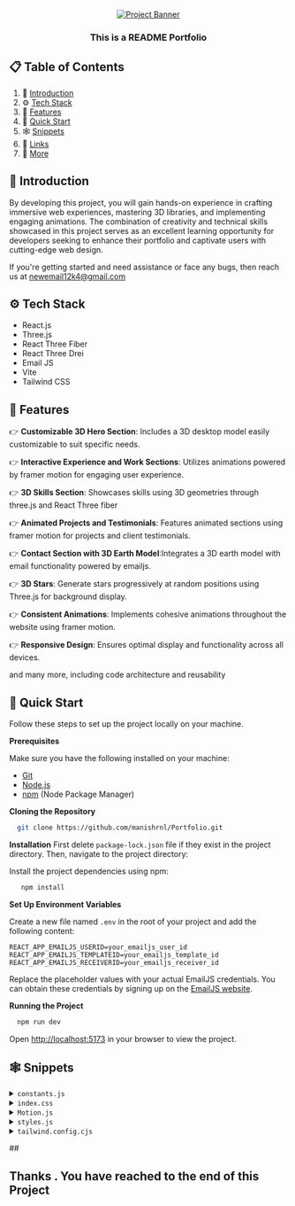 <div align="center">
  <br />
    <a href="https://youtu.be/0fYi8SGA20k?feature=shared" target="_blank">
      <img src="https://github.com/adrianhajdin/project_3D_developer_portfolio/assets/151519281/4722160a-8e61-403f-a905-728feae1f7e6" alt="Project Banner">
    </a>
  <br />



<h3 align="center">This is a README Portfolio</h3>

  
</div>

## 📋 <a name="table">Table of Contents</a>

1. 🤖 [Introduction](#introduction)
2. ⚙️ [Tech Stack](#tech-stack)
3. 🔋 [Features](#features)
4. 🤸 [Quick Start](#quick-start)
5. 🕸️ [Snippets](#snippets)
6. 🔗 [Links](#links)
7. 🚀 [More](#more)


## <a name="introduction">🤖 Introduction</a>

By developing this project, you will gain hands-on experience in crafting immersive web experiences, mastering 3D libraries, and implementing engaging animations. The combination of creativity and technical skills showcased in this project serves as an excellent learning opportunity for developers seeking to enhance their portfolio and captivate users with cutting-edge web design.

If you're getting started and need assistance or face any bugs, then reach us at newemail12k4@gmail.com


## <a name="tech-stack">⚙️ Tech Stack</a>

- React.js
- Three.js
- React Three Fiber
- React Three Drei
- Email JS
- Vite
- Tailwind CSS

## <a name="features">🔋 Features</a>

👉 **Customizable 3D Hero Section**: Includes a 3D desktop model easily customizable to suit specific needs.

👉 **Interactive Experience and Work Sections**: Utilizes animations powered by framer motion for engaging user experience.

👉 **3D Skills Section**: Showcases skills using 3D geometries through three.js and React Three fiber

👉 **Animated Projects and Testimonials**: Features animated sections using framer motion for projects and client testimonials.

👉 **Contact Section with 3D Earth Model**:Integrates a 3D earth model with email functionality powered by emailjs.

👉 **3D Stars**: Generate stars progressively at random positions using Three.js for background display.

👉 **Consistent Animations**: Implements cohesive animations throughout the website using framer motion.

👉 **Responsive Design**: Ensures optimal display and functionality across all devices.

and many more, including code architecture and reusability

## <a name="quick-start">🤸 Quick Start</a>

Follow these steps to set up the project locally on your machine.

**Prerequisites**

Make sure you have the following installed on your machine:

- [Git](https://git-scm.com/)
- [Node.js](https://nodejs.org/en)
- [npm](https://www.npmjs.com/) (Node Package Manager)

**Cloning the Repository**

```bash
  git clone https://github.com/manishrnl/Portfolio.git

```

**Installation**
First delete `package-lock.json` file if they exist in the project directory. Then, navigate to the project directory:


Install the project dependencies using npm:

```bash
   npm install
```

**Set Up Environment Variables**

Create a new file named `.env` in the root of your project and add the following content:

```env
REACT_APP_EMAILJS_USERID=your_emailjs_user_id
REACT_APP_EMAILJS_TEMPLATEID=your_emailjs_template_id
REACT_APP_EMAILJS_RECEIVERID=your_emailjs_receiver_id
```

Replace the placeholder values with your actual EmailJS credentials. You can obtain these credentials by signing up on the [EmailJS website](https://www.emailjs.com/).

**Running the Project**

```bash
  npm run dev
```

Open [http://localhost:5173](http://localhost:5173) in your browser to view the project.

## <a name="snippets">🕸️ Snippets</a>

<details>
<summary><code>constants.js</code></summary>

```javascript
import {
    mobile,
    backend,
    creator,
    web,
    javascript,
    typescript,
    html,
    css,
    reactjs,
    redux,
    tailwind,
    nodejs,
    mongodb,
    git,
    figma,
    docker,
    meta,
    starbucks,
    tesla,
    shopify,
    carrent,
    jobit,
    tripguide,
    threejs,
    github,
} from "../assets";


export const navLinks = [
    {
        id: "about",
        title: "About",
    },
    {
        id: "work",
        title: "Work",
    },
    {
        id: "contact",
        title: "Contact",
    },
];

const services = [
    {
        title: "Web Developer",
        icon: creator,
    },
    {
        title: "Java Software Developer",
        icon: mobile,
    },
    {
        title: "Full Stack Java Developer",
        icon: mobile,
    },
    {
        title: "JavaFX and Spring Boot Developer",
        icon: creator,
    },
];

const technologies = [
    {
        name: "HTML 5",
        icon: html,
    },
    {
        name: "CSS 3",
        icon: css,
    },
    {
        name: "JavaScript",
        icon: javascript,
    },


    {
        name: "Node JS",
        icon: nodejs,
    },
    {
        name: "MySQL",
        icon: mongodb,
    },
    {
        name: "Java",
        icon: mobile,
    },
    {
        name: "git",
        icon: git,
    },

    {
        name: "docker",
        icon: docker,
    },
    {
        name: "Spring Boot",
        icon: creator,
    },
];

const experiences = [

    {
        title: "Web Developer",
        company_name: "Code on GitHub",
        icon: creator,
        iconBg: "#383E56",
        date: "Jan 2021 - Feb 2022",
        points: [
            "Built responsive and interactive websites using HTML, CSS, JavaScript, and React.js.",
            "Collaborated with designers to implement user-friendly UI/UX layouts.",
            "Optimized front-end performance through efficient code and lazy loading techniques.",
            "Integrated REST APIs and ensured proper error handling and validation on the client side."
        ],
    },
    {
        title: "Java FX Developer",
        company_name: "Code on GitHub",
        icon: mobile,
        iconBg: "#383E56",
        date: "March 2024 - April 2025",
        points: [
            "Developed interactive desktop applications using JavaFX and Scene Builder.",
            "Implemented dynamic UI components with FXML and CSS styling for cross-platform consistency.",
            "Integrated backend MySQL databases using JDBC for data persistence and retrieval.",
            "Debugged and optimized application performance, ensuring responsive and user-friendly interfaces."
        ],
    },
    {
        title: "Spring Boot Developer",
        company_name: "Code on GitHub",
        icon: creator,
        iconBg: "#383E56",
        date: "May 2025 - Present",
        points: [
            "Developed RESTful APIs and microservices using Spring Boot and Spring MVC.",
            "Implemented security features using Spring Security and JWT authentication.",
            "Worked with JPA/Hibernate for ORM and integrated PostgreSQL for database operations.",
            "Wrote unit and integration tests using JUnit and Mockito to ensure robust application logic."
        ],
    },
    {
        title: "Java Full Stack Developer",
        company_name: "Code on GitHub",
        icon: mobile,
        iconBg: "#383E56",
        date: "May 2025 - Present",
        points: [
            "Developing full-stack applications using Java (Spring Boot) for backend and React.js for frontend.",
            "Designing scalable APIs and integrating them with dynamic frontend components.",
            "Managing application state using Redux and handling complex form validations.",
            "Implementing CI/CD pipelines and managing deployments via GitHub Actions and Docker."
        ],
    }

];

const testimonials = [
    {
        testimonial:
            "Working with Manish on the Student Attendance Management System made things so much easier. He handled the backend logic efficiently and was always ready to help debug issues.",
        name: "Amit Sharma",
        designation: "Backend Intern",
        company: "Code on GitHub",
        image: "https://randomuser.me/api/portraits/men/32.jpg",
    },
    {
        testimonial:
            "Manish’s attention to detail during the development of our Library Management System was impressive. His JavaFX work ensured smooth navigation and a professional look.",
        name: "Priya Verma",
        designation: "UI Designer",
        company: "Code on GitHub",
        image: "https://randomuser.me/api/portraits/women/44.jpg",
    },
    {
        testimonial:
            "During the development of our full-stack application, Manish was always quick to solve problems. His integration between Spring Boot and React made data handling seamless.",
        name: "Rahul Sen",
        designation: "Full Stack Trainee",
        company: "Code on GitHub",
        image: "https://randomuser.me/api/portraits/men/36.jpg",
    },
];


const projects = [
    {
        name: "📘 School Attendance Management System",
        description:
            "A robust and feature-rich school attendance system built with JavaFX and MySQL. It supports attendance tracking for students and teachers, generates class-wise/monthly reports, and includes secure login, user roles, and real-time database integration.There is a features of changing Themes , font Name , Font Size as well.",
        tags: [
            {
                name: "JavaFX",
                color: "blue-text-gradient",
            },
            {
                name: "MySQL",
                color: "green-text-gradient",
            },
            {
                name: "gitHub",
                color: "pink-text-gradient",
            },
        ],
        image: tripguide,
        source_code_link: "https://github.com/manishrnl/School-Attendance-Management-System.git",
    },
    {
        name: "🌐 Portfolio Website",
        description:
            "A clean, responsive personal portfolio website built using HTML, CSS, and JavaScript to showcase my projects, resume, and skills. Fully optimized for all devices with a user-friendly interface.",
        tags: [
            {
                name: "react",
                color: "blue-text-gradient",
            },
            {
                name: "JavaScript",
                color: "green-text-gradient",
            },
            {
                name: "CSS",
                color: "pink-text-gradient",
            },
        ],
        image: jobit,
        source_code_link: "https://github.com/manishrnl/Portfolio",
    },
    {
        name: "🧮 Advanced Multi-Mode Calculator",
        description:
            "A multifunctional scientific calculator developed using JavaFX. It includes currency and unit conversion, scientific calculations, and a standard mode. Great for students and professionals alike.",     tags: [
            {
                name: "JavaFX",
                color: "blue-text-gradient",
            },
            {
                name: "MySQL",
                color: "green-text-gradient",
            },
            {
                name: "gitHub",
                color: "pink-text-gradient",
            },
        ],
        image: shopify,
        source_code_link: "https://github.com/manishrnl/Advanced-Calculator.git",
    },
    {
        name: "🏦 Bank Management System",
        description:
            " Simulates ATM functionality with secure login, deposit, withdrawal, and balance checking. Built in Java to emulate real-world banking operations with database support.",     tags: [
            {
                name: "JavaFX",
                color: "blue-text-gradient",
            },
            {
                name: "MySQL",
                color: "green-text-gradient",
            },
            {
                name: "gitHub",
                color: "pink-text-gradient",
            },
        ],
        image: typescript,
        source_code_link: "https://github.com/manishrnl/Bank_Management_System.git",
    },
    {
        name: "🎮 Tic Tac Toe (PvP + AI)",
        description:
            "A fun and interactive JavaFX game where players can play against each other or an AI. Includes win tracking and user-friendly interface to enhance gameplay experience.",
        tags: [
            {
                name: "JavaFX",
                color: "blue-text-gradient",
            },
            {
                name: "MySQL",
                color: "green-text-gradient",
            },
            {
                name: "gitHub",
                color: "pink-text-gradient",
            },
        ],
        image: tailwind,
        source_code_link: "https://github.com/manishrnl/tic-tac-toe-Game.git",
    },
    {
        name: "✊ Rock Paper Scissors Game",
        description:
            "  A classic game built using JavaFX where users play against the system. The game logic evaluates the outcome based on selections and displays dynamic results in real-time.",
        tags: [
            {
                name: "JavaFX",
                color: "blue-text-gradient",
            },
            {
                name: "MySQL",
                color: "green-text-gradient",
            },
            {
                name: "gitHub",
                color: "pink-text-gradient",
            },
        ],
        image: figma,
        source_code_link: "https://github.com/manishrnl/Rock-Paper-Scissor.git",
    },
];

export { services, technologies, experiences, testimonials, projects };
```
</details>

<details>
<summary><code>index.css</code></summary>

```css
@import url("https://fonts.googleapis.com/css2?family=Poppins:wght@100;200;300;400;500;600;700;800;900&display=swap");

@tailwind base;
@tailwind components;
@tailwind utilities;

* {
  margin: 0;
  padding: 0;
  box-sizing: border-box;
  font-family: "Poppins", sans-serif;
  scroll-behavior: smooth;
  color-scheme: dark;
}

.hash-span {
  margin-top: -100px;
  padding-bottom: 100px;
  display: block;
}

.black-gradient {
  background: #000000; /* fallback for old browsers */
  background: -webkit-linear-gradient(
    to right,
    #434343,
    #000000
  ); /* Chrome 10-25, Safari 5.1-6 */
  background: linear-gradient(
    to right,
    #434343,
    #000000
  ); /* W3C, IE 10+/ Edge, Firefox 16+, Chrome 26+, Opera 12+, Safari 7+ */
}

.violet-gradient {
  background: #804dee;
  background: linear-gradient(-90deg, #804dee 0%, rgba(60, 51, 80, 0) 100%);
  background: -webkit-linear-gradient(
    -90deg,
    #804dee 0%,
    rgba(60, 51, 80, 0) 100%
  );
}

.green-pink-gradient {
  background: "#00cea8";
  background: linear-gradient(90.13deg, #00cea8 1.9%, #bf61ff 97.5%);
  background: -webkit-linear-gradient(-90.13deg, #00cea8 1.9%, #bf61ff 97.5%);
}

.orange-text-gradient {
  background: #f12711; /* fallback for old browsers */
  background: -webkit-linear-gradient(
    to top,
    #f12711,
    #f5af19
  ); /* Chrome 10-25, Safari 5.1-6 */
  background: linear-gradient(
    to top,
    #f12711,
    #f5af19
  ); /* W3C, IE 10+/ Edge, Firefox 16+, Chrome 26+, Opera 12+, Safari 7+ */
  -webkit-background-clip: text;
  -webkit-text-fill-color: transparent;
}

.green-text-gradient {
  background: #11998e; /* fallback for old browsers */
  background: -webkit-linear-gradient(
    to top,
    #11998e,
    #38ef7d
  ); /* Chrome 10-25, Safari 5.1-6 */
  background: linear-gradient(
    to top,
    #11998e,
    #38ef7d
  ); /* W3C, IE 10+/ Edge, Firefox 16+, Chrome 26+, Opera 12+, Safari 7+ */
  -webkit-background-clip: text;
  -webkit-text-fill-color: transparent;
}

.blue-text-gradient {
  /* background: -webkit-linear-gradient(#eee, #333); */
  background: #56ccf2; /* fallback for old browsers */
  background: -webkit-linear-gradient(
    to top,
    #2f80ed,
    #56ccf2
  ); /* Chrome 10-25, Safari 5.1-6 */
  background: linear-gradient(
    to top,
    #2f80ed,
    #56ccf2
  ); /* W3C, IE 10+/ Edge, Firefox 16+, Chrome 26+, Opera 12+, Safari 7+ */
  -webkit-background-clip: text;
  -webkit-text-fill-color: transparent;
}

.pink-text-gradient {
  background: #ec008c; /* fallback for old browsers */
  background: -webkit-linear-gradient(
    to top,
    #ec008c,
    #fc6767
  ); /* Chrome 10-25, Safari 5.1-6 */
  background: linear-gradient(
    to top,
    #ec008c,
    #fc6767
  ); /* W3C, IE 10+/ Edge, Firefox 16+, Chrome 26+, Opera 12+, Safari 7+ */
  -webkit-background-clip: text;
  -webkit-text-fill-color: transparent;
}

/* canvas- styles */
.canvas-loader {
  font-size: 10px;
  width: 1em;
  height: 1em;
  border-radius: 50%;
  position: relative;
  text-indent: -9999em;
  animation: mulShdSpin 1.1s infinite ease;
  transform: translateZ(0);
}

@keyframes mulShdSpin {
  0%,
  100% {
    box-shadow: 0em -2.6em 0em 0em #ffffff,
      1.8em -1.8em 0 0em rgba(255, 255, 255, 0.2),
      2.5em 0em 0 0em rgba(255, 255, 255, 0.2),
      1.75em 1.75em 0 0em rgba(255, 255, 255, 0.2),
      0em 2.5em 0 0em rgba(255, 255, 255, 0.2),
      -1.8em 1.8em 0 0em rgba(255, 255, 255, 0.2),
      -2.6em 0em 0 0em rgba(255, 255, 255, 0.5),
      -1.8em -1.8em 0 0em rgba(255, 255, 255, 0.7);
  }
  12.5% {
    box-shadow: 0em -2.6em 0em 0em rgba(255, 255, 255, 0.7),
      1.8em -1.8em 0 0em #ffffff, 2.5em 0em 0 0em rgba(255, 255, 255, 0.2),
      1.75em 1.75em 0 0em rgba(255, 255, 255, 0.2),
      0em 2.5em 0 0em rgba(255, 255, 255, 0.2),
      -1.8em 1.8em 0 0em rgba(255, 255, 255, 0.2),
      -2.6em 0em 0 0em rgba(255, 255, 255, 0.2),
      -1.8em -1.8em 0 0em rgba(255, 255, 255, 0.5);
  }
  25% {
    box-shadow: 0em -2.6em 0em 0em rgba(255, 255, 255, 0.5),
      1.8em -1.8em 0 0em rgba(255, 255, 255, 0.7), 2.5em 0em 0 0em #ffffff,
      1.75em 1.75em 0 0em rgba(255, 255, 255, 0.2),
      0em 2.5em 0 0em rgba(255, 255, 255, 0.2),
      -1.8em 1.8em 0 0em rgba(255, 255, 255, 0.2),
      -2.6em 0em 0 0em rgba(255, 255, 255, 0.2),
      -1.8em -1.8em 0 0em rgba(255, 255, 255, 0.2);
  }
  37.5% {
    box-shadow: 0em -2.6em 0em 0em rgba(255, 255, 255, 0.2),
      1.8em -1.8em 0 0em rgba(255, 255, 255, 0.5),
      2.5em 0em 0 0em rgba(255, 255, 255, 0.7), 1.75em 1.75em 0 0em #ffffff,
      0em 2.5em 0 0em rgba(255, 255, 255, 0.2),
      -1.8em 1.8em 0 0em rgba(255, 255, 255, 0.2),
      -2.6em 0em 0 0em rgba(255, 255, 255, 0.2),
      -1.8em -1.8em 0 0em rgba(255, 255, 255, 0.2);
  }
  50% {
    box-shadow: 0em -2.6em 0em 0em rgba(255, 255, 255, 0.2),
      1.8em -1.8em 0 0em rgba(255, 255, 255, 0.2),
      2.5em 0em 0 0em rgba(255, 255, 255, 0.5),
      1.75em 1.75em 0 0em rgba(255, 255, 255, 0.7), 0em 2.5em 0 0em #ffffff,
      -1.8em 1.8em 0 0em rgba(255, 255, 255, 0.2),
      -2.6em 0em 0 0em rgba(255, 255, 255, 0.2),
      -1.8em -1.8em 0 0em rgba(255, 255, 255, 0.2);
  }
  62.5% {
    box-shadow: 0em -2.6em 0em 0em rgba(255, 255, 255, 0.2),
      1.8em -1.8em 0 0em rgba(255, 255, 255, 0.2),
      2.5em 0em 0 0em rgba(255, 255, 255, 0.2),
      1.75em 1.75em 0 0em rgba(255, 255, 255, 0.5),
      0em 2.5em 0 0em rgba(255, 255, 255, 0.7), -1.8em 1.8em 0 0em #ffffff,
      -2.6em 0em 0 0em rgba(255, 255, 255, 0.2),
      -1.8em -1.8em 0 0em rgba(255, 255, 255, 0.2);
  }
  75% {
    box-shadow: 0em -2.6em 0em 0em rgba(255, 255, 255, 0.2),
      1.8em -1.8em 0 0em rgba(255, 255, 255, 0.2),
      2.5em 0em 0 0em rgba(255, 255, 255, 0.2),
      1.75em 1.75em 0 0em rgba(255, 255, 255, 0.2),
      0em 2.5em 0 0em rgba(255, 255, 255, 0.5),
      -1.8em 1.8em 0 0em rgba(255, 255, 255, 0.7), -2.6em 0em 0 0em #ffffff,
      -1.8em -1.8em 0 0em rgba(255, 255, 255, 0.2);
  }
  87.5% {
    box-shadow: 0em -2.6em 0em 0em rgba(255, 255, 255, 0.2),
      1.8em -1.8em 0 0em rgba(255, 255, 255, 0.2),
      2.5em 0em 0 0em rgba(255, 255, 255, 0.2),
      1.75em 1.75em 0 0em rgba(255, 255, 255, 0.2),
      0em 2.5em 0 0em rgba(255, 255, 255, 0.2),
      -1.8em 1.8em 0 0em rgba(255, 255, 255, 0.5),
      -2.6em 0em 0 0em rgba(255, 255, 255, 0.7), -1.8em -1.8em 0 0em #ffffff;
  }
}
```
</details>

<details>
<summary><code>Motion.js</code></summary>

```javascript
export const textVariant = (delay) => {
  return {
    hidden: {
      y: -50,
      opacity: 0,
    },
    show: {
      y: 0,
      opacity: 1,
      transition: {
        type: "spring",
        duration: 1.25,
        delay: delay,
      },
    },
  };
};

export const fadeIn = (direction, type, delay, duration) => {
  return {
    hidden: {
      x: direction === "left" ? 100 : direction === "right" ? -100 : 0,
      y: direction === "up" ? 100 : direction === "down" ? -100 : 0,
      opacity: 0,
    },
    show: {
      x: 0,
      y: 0,
      opacity: 1,
      transition: {
        type: type,
        delay: delay,
        duration: duration,
        ease: "easeOut",
      },
    },
  };
};

export const zoomIn = (delay, duration) => {
  return {
    hidden: {
      scale: 0,
      opacity: 0,
    },
    show: {
      scale: 1,
      opacity: 1,
      transition: {
        type: "tween",
        delay: delay,
        duration: duration,
        ease: "easeOut",
      },
    },
  };
};

export const slideIn = (direction, type, delay, duration) => {
  return {
    hidden: {
      x: direction === "left" ? "-100%" : direction === "right" ? "100%" : 0,
      y: direction === "up" ? "100%" : direction === "down" ? "100%" : 0,
    },
    show: {
      x: 0,
      y: 0,
      transition: {
        type: type,
        delay: delay,
        duration: duration,
        ease: "easeOut",
      },
    },
  };
};

export const staggerContainer = (staggerChildren, delayChildren) => {
  return {
    hidden: {},
    show: {
      transition: {
        staggerChildren: staggerChildren,
        delayChildren: delayChildren || 0,
      },
    },
  };
};
```
</details>

<details>
<summary><code>styles.js</code></summary>

```javascript
const styles = {
  paddingX: "sm:px-16 px-6",
  paddingY: "sm:py-16 py-6",
  padding: "sm:px-16 px-6 sm:py-16 py-10",

  heroHeadText:
    "font-black text-white lg:text-[80px] sm:text-[60px] xs:text-[50px] text-[40px] lg:leading-[98px] mt-2",
  heroSubText:
    "text-[#dfd9ff] font-medium lg:text-[30px] sm:text-[26px] xs:text-[20px] text-[16px] lg:leading-[40px]",

  sectionHeadText:
    "text-white font-black md:text-[60px] sm:text-[50px] xs:text-[40px] text-[30px]",
  sectionSubText:
    "sm:text-[18px] text-[14px] text-secondary uppercase tracking-wider",
};

export { styles };
```

</details>

<details>
<summary><code>tailwind.config.cjs</code></summary>

```javascript
/** @type {import('tailwindcss').Config} */
module.exports = {
  content: ["./src/**/*.{js,jsx}"],
  mode: "jit",
  theme: {
    extend: {
      colors: {
        primary: "#050816",
        secondary: "#aaa6c3",
        tertiary: "#151030",
        "black-100": "#100d25",
        "black-200": "#090325",
        "white-100": "#f3f3f3",
      },
      boxShadow: {
        card: "0px 35px 120px -15px #211e35",
      },
      screens: {
        xs: "450px",
      },
      backgroundImage: {
        "hero-pattern": "url('/src/assets/herobg.png')",
      },
    },
  },
  plugins: [],
};
```

</details>

##<h2 style="font-color:GREEN;"> Thanks . You have reached to the end of this Project</h2>